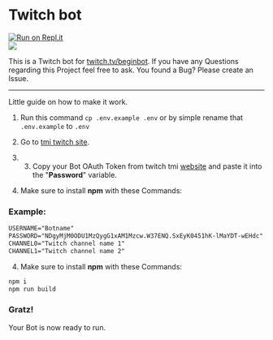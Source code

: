 
# Twitch bot  
[![Run on Repl.it](https://repl.it/badge/github/whatsinmyopsec/twitchbot)](https://repl.it/github/whatsinmyopsec/twitchbot)  
<img src="https://badges.pufler.dev/visits/whatsinmyopsec/twitchbot">  
  
  This is a Twitch bot for [twitch.tv/beginbot](https://twitch.tv/beginbot). If you have any Questions regarding this Project feel free to ask.
  You found a Bug? Please create an Issue.
  
---  

Little guide on how to make it work.

1. Run this command `cp .env.example .env` or by simple rename that `.env.example` to `.env`
  
2. Go to [tmi twitch site](https://twitchapps.com/tmi/).

3. 3. Copy your Bot OAuth Token from twitch tmi [website](https://twitchapps.com/tmi/) and paste it into the "**Password**" variable.

4. Make sure to install **npm** with these Commands:

### Example:
```md  
USERNAME="Botname"  
PASSWORD="NDgyMjM0ODU1MzQygG1xAM1Mzcw.W37ENQ.SxEyK0451hK-lMaYDT-wEHdc"  
CHANNEL0="Twitch channel name 1"  
CHANNEL1="Twitch channel name 2"
```  
  
4. Make sure to install **npm** with these Commands:
```bash
npm i
npm run build
```

### Gratz!
Your Bot is now ready to run.
